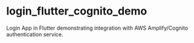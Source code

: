 # login_flutter_cognito_demo
Login App in Flutter demonstrating integration with AWS Amplify/Cognito authentication service.
